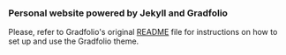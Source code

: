 ### Personal website powered by Jekyll and Gradfolio

Please, refer to Gradfolio's original [README](https://github.com/jitinnair1/gradfolio/#readme) 
file for instructions on how to set up and use the Gradfolio theme.
